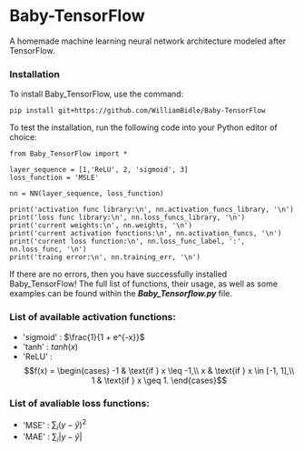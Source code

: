 # Baby-TensorFlow

A homemade machine learning neural network architecture modeled after TensorFlow. 

### Installation

To install Baby_TensorFlow, use the command:

    pip install git+https://github.com/WilliamBidle/Baby-TensorFlow

To test the installation, run the following code into your Python editor of choice:

    from Baby_TensorFlow import * 
    
    layer_sequence = [1,'ReLU', 2, 'sigmoid', 3]
    loss_function = 'MSLE'

    nn = NN(layer_sequence, loss_function)

    print('activation func library:\n', nn.activation_funcs_library, '\n')
    print('loss func library:\n', nn.loss_funcs_library, '\n')
    print('current weights:\n', nn.weights, '\n')
    print('current activation functions:\n', nn.activation_funcs, '\n')
    print('current loss function:\n', nn.loss_func_label, ':', nn.loss_func, '\n')
    print('traing error:\n', nn.training_err, '\n')

If there are no errors, then you have successfully installed Baby_TensorFlow! The full list of functions, their usage, as well as some examples can be found within the ***Baby_Tensorflow.py*** file.

### List of available activation functions:

- 'sigmoid' : $\frac{1}{1 + e^{-x}}$
- 'tanh' : $tanh(x)$
- 'ReLU' : 
$$f(x) = \begin{cases}
-1 & \text{if } x \leq -1,\\
x  & \text{if } x \in [-1, 1],\\
1  & \text{if } x \geq 1.
\end{cases}$$

### List of avaliable loss functions:

- 'MSE' : $\sum_{i}(y - \hat{y})^2$
- 'MAE' : $\sum_{i}|y - \hat{y}|$
